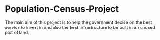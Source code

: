 # Population-Census-Project
The main aim of this project is to help the government decide on the best service to invest in and also the best infrastructure to be built in an unused plot of land.
